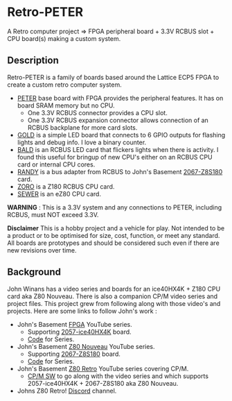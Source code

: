 # Retro-PETER
A Retro computer project => FPGA peripheral board + 3.3V RCBUS slot + CPU board(s) making a custom system.

## Description
Retro-PETER is a family of boards based around the Lattice ECP5 FPGA to create a custom retro computer system.
* [PETER](Hardware/PETER "Peripheral ECP5 Technology and Entertainment Resource board.") base board with FPGA provides the peripheral features. It has on board SRAM memory but no CPU.
    - One 3.3V RCBUS connector provides a CPU slot.
    - One 3.3V RCBUS expansion connector allows connection of an RCBUS backplane for more card slots.
* [GOLD](Hardware/GOLD "GPIO On LED Display.") is a simple LED board that connects to 6 GPIO outputs for flashing lights and debug info. I love a binary counter.
* [BALD](Hardware/BALD "Bus Activity LED Display.") is an RCBUS LED card that flickers lights when there is activity. I found this useful for bringup of new CPU's either on an RCBUS CPU card or internal CPU cores.
* [RANDY](Hardware/RANDY "RCBUS Adapter to Nouveau Design. Yeah!") is a bus adapter from RCBUS to John's Basement [2067-Z8S180](https://github.com/johnwinans/2067-Z8S180/) card.
* [ZORO](Hardware/ZORO "Z8S180 On RCBUS Only.") is a Z180 RCBUS CPU card.
* [SEWER](Hardware/SEWER "Simple Eval With EZ80F91 on RCBUS") is an eZ80 CPU card.

**WARNING** : This is a 3.3V system and any connections to PETER, including RCBUS, must NOT exceed 3.3V.

**Disclaimer** This is a hobby project and a vehicle for play. Not intended to be a product or to be optimised for size, cost, function, or meet any standard. All boards are prototypes and should be considered such even if there are new revisions over time.

## Background
John Winans has a video series and boards for an ice40HX4K + Z180 CPU card aka Z80 Nouveau. There is also a companion CP/M video series and project files. This project grew from following along with those video's and projects. Here are some links to follow John's work :
* John's Basement [FPGA](https://www.youtube.com/playlist?list=PL3by7evD3F52On-ws9pcdQuEL-rYbNNFB) YouTube series.
    - Supporting  [2057-ice40HX4K](https://github.com/johnwinans/2057-ICE40HX4K-TQ144-breakout) board.
    - [Code](https://github.com/johnwinans/Verilog-Examples) for Series.
* John's Basement [Z80 Nouveau](https://www.youtube.com/playlist?list=PL3by7evD3F52rUbThUNDYGxNpKFF1HCNT) YouTube series.
    - Supporting [2067-Z8S180](https://github.com/johnwinans/2067-Z8S180/) board.
    - [Code](https://github.com/johnwinans/2067-Z8S180/tree/main/fpga) for Series.
* John's Basement [Z80 Retro](https://www.youtube.com/playlist?list=PL3by7evD3F51Cf9QnsAEdgSQ4cz7HQZX5) YouTube series covering CP/M.
    - [CP/M SW](https://github.com/Z80-Retro/2063-Z80-cpm) to go along with the video series and which supports 2057-ice40HX4K + 2067-Z8S180 aka Z80 Nouveau.
* Johns Z80 Retro! [Discord](https://discord.gg/jf73DRZvh5) channel.
